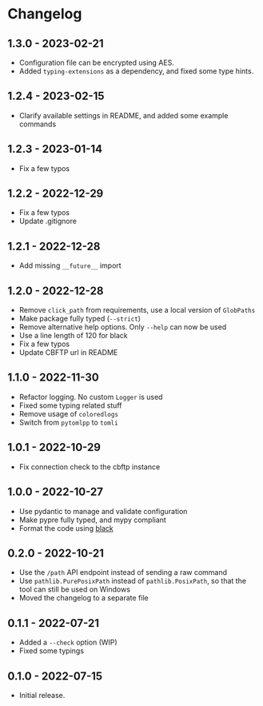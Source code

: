 # Changelog

## 1.3.0 - 2023-02-21

- Configuration file can be encrypted using AES.
- Added `typing-extensions` as a dependency, and fixed some type hints.

## 1.2.4 - 2023-02-15

- Clarify available settings in README, and added some example commands

## 1.2.3 - 2023-01-14

- Fix a few typos

## 1.2.2 - 2022-12-29

- Fix a few typos
- Update .gitignore

## 1.2.1 - 2022-12-28

- Add missing `__future__` import

## 1.2.0 - 2022-12-28

- Remove `click_path` from requirements, use a local version of `GlobPaths`
- Make package fully typed (`--strict`)
- Remove alternative help options. Only `--help` can now be used
- Use a line length of 120 for black
- Fix a few typos
- Update CBFTP url in README

## 1.1.0 - 2022-11-30

- Refactor logging. No custom `Logger` is used
- Fixed some typing related stuff
- Remove usage of `coloredlogs`
- Switch from `pytomlpp` to `tomli`

## 1.0.1 - 2022-10-29

- Fix connection check to the cbftp instance

## 1.0.0 - 2022-10-27

- Use pydantic to manage and validate configuration
- Make pypre fully typed, and mypy compliant
- Format the code using [black](https://github.com/psf/black)

## 0.2.0 - 2022-10-21

- Use the `/path` API endpoint instead of sending a raw command
- Use `pathlib.PurePosixPath` instead of `pathlib.PosixPath`, so that the tool can still be used on Windows
- Moved the changelog to a separate file

## 0.1.1 - 2022-07-21

- Added a `--check` option (WIP)
- Fixed some typings

## 0.1.0 - 2022-07-15

- Initial release.
